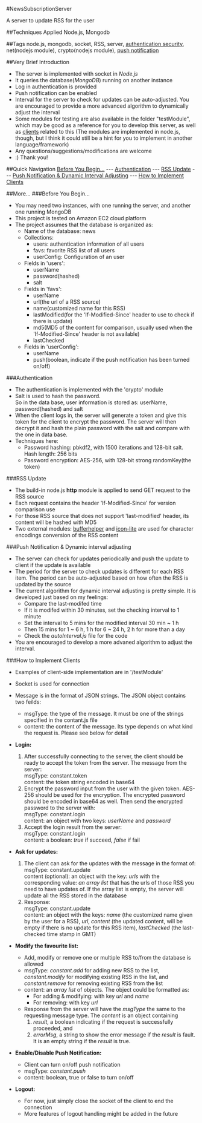#NewsSubscriptionServer

A server to update RSS for the user

##Techniques Applied
Node.js, Mongodb

##Tags
node.js, mongodb, socket, RSS, server, [authentication security](#authentication), net(nodejs module), crypto(nodejs module), [push notification](#push-notification--dynamic-interval-adjusting)

##Very Brief Introduction
* The server is implemented with socket in <em>Node.js</em>
* It queries the database(<em>MongoDB</em>) running on another instance
* Log in authentication is provided
* Push notification can be enabled
* Interval for the server to check for updates can be auto-adjusted. You are encouraged to provide a more advanced algorithm to dynamically adjust the interval
* Some modules for testing are also available in the folder "testModule", which may be good as a reference for you to develop this server, as well as [clients](#how-to-implement-clients) related to this (The modules are implemented in node.js, though, but I think it could still be a hint for you to implement in another language/framework)
* Any questions/suggestions/modifications are welcome
* :) Thank you!

##Quick Navigation
[Before You Begin...](#before-you-begin) --- [Authentication](#authentication) --- [RSS Update](#rss-update) --- 
[Push Notification & Dynamic Interval Adjusting](#push-notification--dynamic-interval-adjusting) --- [How to Implement Clients](#how-to-implement-clients)

##More...
###Before You Begin...

* You may need two instances, with one running the server, and another one running MongoDB
* This project is tested on Amazon EC2 cloud platform
* The project assumes that the database is organized as:
	* Name of the database: news
	* Collections: 
		* users: authentication information of all users
		* favs: favorite RSS list of all users
		* userConfig: Configuration of an user
	* Fields in 'users': 
		* userName
		* password(hashed)
		* salt
	* Fields in 'favs': 
		* userName
		* url(the url of a RSS source)
		* name(customized name for this RSS)
		* lastModified(for the 'If-Modified-Since' header to use to check if there is update)
		* md5(MD5 of the content for comparison, usually used when the 'If-Modified-Since' header is not available)
		* lastChecked
	* Fields in 'userConfig':
		* userName
		* push(boolean, indicate if the push notification has been turned on/off)

###Authentication
* The authentication is implemented with the 'crypto' module
* Salt is used to hash the password.	
  So in the data base, user information is stored as: userName, password(hashed) and salt
* When the client logs in, the server will generate a token and give this token for the client to encrypt the password.	
  The server will then decrypt it and hash the plain password with the salt and compare with the one in data base.
* Techniques here: 
	* Password hashing: pbkdf2, with 1500 iterations and 128-bit salt. Hash length: 256 bits
	* Password encryption: AES-256, with 128-bit strong randomKey(the token)

###RSS Update
* The build-in node.js <b>http</b> module is applied to send GET request to the RSS source
* Each request contains the header 'If-Modified-Since' for version comparison use
* For those RSS source that does not support 'last-modified' header, its content will be hashed with MD5
* Two external modules: [bufferhelper](https://github.com/JacksonTian/bufferhelper) 
  and [icon-lite](https://github.com/ashtuchkin/iconv-lite) are used for character encodings conversion of the RSS content

###Push Notification & Dynamic interval adjusting
* The server can check for updates periodically and push the update to client if the update is available
* The period for the server to check updates is different for each RSS item. 
The period can be auto-adjusted based on how often the RSS is updated by the source
* The current algorithm for dynamic interval adjusting is pretty simple. It is developed just based on my feelings:
	* Compare the last-modifed time
	* If it is modifed within 30 minutes, set the checking interval to 1 minute
	* Set the interval to 5 mins for the modified interval 30 min ~ 1 h
	* Then 15 mins for 1 ~ 6 h, 1 h for 6 ~ 24 h, 2 h for more than a day
	* Check the <em>autoInterval.js</em> file for the code
* You are encouraged to develop a more advaned algorithm to adjust the interval.

###How to Implement Clients
* Examples of client-side implementation are in '/testModule'
* Socket is used for connection
* Message is in the format of JSON strings. The JSON object contains two feilds: 
	* msgType: the type of the message. It must be one of the strings specified in the contant.js file
	* content: the content of the message. Its type depends on what kind the request is. Please see below for detail
	
* <b>Login:</b>
	1. After successfully connecting to the server, the client should be ready to accept the token from the server. The message from the server: <br/>
	   msgType: constant.token<br/>
	   content: the token string encoded in base64
	2. Encrypt the password input from the user with the given token. AES-256 should be used for the encryption. The encrypted password should be encoded in base64 as well.
	   Then send the encrypted password to the server with: <br/>
	   msgType: constant.login<br/>
	   content: an object with two keys: <em>userName</em> and <em>password</em>
	3. Accept the login result from the server: <br/>
	   msgType: constant.login<br/>
	   content: a boolean: <em>true</em> if succeed, <em>false</em> if fail
	
* <b>Ask for updates:</b>
	1. The client can ask for the updates with the message in the format of:<br/>
	   msgType: constant.update<br/>
	   content (optional): an object with the key: <em>urls</em> with the corresponding value: <em>an array list</em> that has the urls of those RSS you need to have updates of. 
	   If the array list is empty, the server will update all the RSS stored in the database
	2. Response: <br/>
	   msgType: constant.update<br/>
	   content: an object with the keys: <em>name</em> (the customized name given by the user for a RSS), 
	   <em>url</em>, <em>content</em> (the updated content, will be empty if there is no update for this RSS item), <em>lastChecked</em> (the last-checked time stamp in GMT)
	
* <b>Modify the favourite list:</b>
	* Add, modify or remove one or multiple RSS to/from the database is allowed
	* msgType: <em>constant.add</em> for adding new RSS to the list, 
				     <em>constant.modify</em> for modifying existing RSS in the list, and 
				     <em>constant.remove</em> for removing existing RSS from the list
	* content: an <em>array list</em> of objects. The object could be formatted as:
		* For adding & modifying: with key <em>url</em> and <em>name</em>
		* For removing: with key <em>url</em>
	* Response from the server will have the <em>msgType</em> the same to the requesting message type. 
	  The <em>content</em> is an object containing 
	  1. <em>result</em>, a boolean indicating if the request is successfully proceeded, and 
	  2. <em>errorMsg</em>, a string to show the error message if the <em>result</em> is fault. It is an empty string if the <em>result</em> is true.
	
* <b>Enable/Disable Push Notification:</b>
	* Client can turn on/off push notification
	* msgType: <em>constant.push</em>
	* content: boolean, true or false to turn on/off
	
* <b>Logout:</b>
	* For now, just simply close the socket of the client to end the connection
	* More features of logout handling might be added in the future
